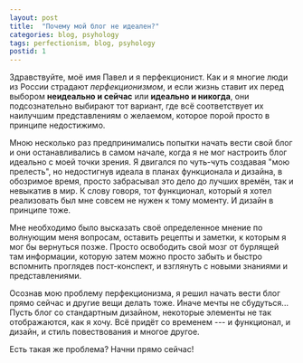 ```yaml
---
layout: post
title:  "Почему мой блог не идеален?"
categories: blog, psyhology
tags: perfectionism, blog, psyhology
postid: 1
---
```

Здравствуйте, моё имя Павел и я перфекционист. Как и я многие люди из России страдают *перфекционизмом*, и если жизнь ставит их перед выбором **неидеально и сейчас** или **идеально и никогда**, они подсознательно выбирают тот вариант, где всё соответствует их наилучшим представлениям о желаемом, которое порой просто в принципе недостижимо.

Мною  несколько раз предпринимались попытки начать вести свой блог и они останавливались в самом начале, когда я не мог настроить блог идеально с моей точки зрения. Я двигался по чуть-чуть создавая "мою прелесть", но недостигнув идеала в планах функционала и дизайна,  в обозримое время, просто забрасывал это дело до лучших времён, так и невыкатив в мир. К слову говоря, тот функционал, который я хотел реализовать был мне совсем не нужен к тому моменту. И дизайн в принципе тоже.

Мне необходимо было высказать своё определенное мнение по волнующим меня вопросам, оставить рецепты и заметки, к которым я мог бы вернуться позже. Просто освободить свой мозг от бурлящей там информации, которую затем можно просто забыть и быстро вспомнить проглядев пост-конспект, и взглянуть с новыми знаниями и представлениями.

Осознав мою проблему перфекционизма, я решил начать вести блог прямо сейчас и другие вещи делать тоже. Иначе мечты не сбудуться... Пусть блог со стандартным дизайном, некоторые элементы не так отображаются, как я хочу. Всё придёт со временем --- и функционал, и дизайн, и стиль повествования и многое другое.

Есть такая же проблема? Начни прямо сейчас! 

